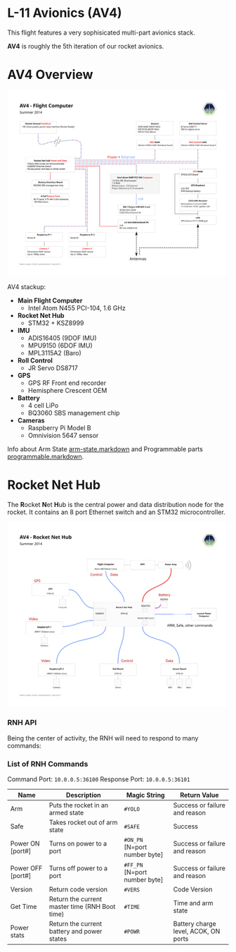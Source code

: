 # L-11 Avionics (AV4)

This flight features a very sophisicated multi-part avionics stack.

**AV4** is roughly the 5th iteration of our rocket avionics.


# AV4 Overview

![AV4 Overview](AV4_overview.svg)

AV4 stackup:

 - **Main Flight Computer**
   - Intel Atom N455 PCI-104, 1.6 GHz
 - **Rocket Net Hub**
   - STM32 + KSZ8999
 - **IMU**
   - ADIS16405 (9DOF IMU)
   - MPU9150 (6DOF IMU)
   - MPL3115A2 (Baro)
 - **Roll Control**
   - JR Servo DS8717
 - **GPS**
   - GPS RF Front end recorder
   - Hemisphere Crescent OEM
 - **Battery**
   - 4 cell LiPo
   - BQ3060 SBS management chip
 - **Cameras**
   - Raspberry Pi Model B
   - Omnivision 5647 sensor


Info about Arm State [arm-state.markdown](arm-state.markdown) and
Programmable parts [programmable.markdown](programmable.markdown).


# Rocket Net Hub

The **R**ocket **N**et **H**ub is the central power and data distribution node
for the rocket. It contains an 8 port Ethernet switch and an STM32
microcontroller.

![RNH Overview](RNH_overview.svg)

### RNH API

Being the center of activity, the RNH will need to respond to many commands:

### List of RNH Commands

Command Port: `10.0.0.5:36100`
Response Port: `10.0.0.5:36101`

| Name              | Description                                     | Magic String                  | Return Value                         |
| ----------------- | ----------------------------------------------- | ----------------------------- | ------------------------------------ |
| Arm               | Puts the rocket in an armed state               | `#YOLO`                       | Success or failure and reason        |
| Safe              | Takes rocket out of arm state                   | `#SAFE`                       | Success                              |
| Power ON [port#]  | Turns on power to a port                        | `#ON_PN` [N=port number byte] | Success or failure and reason        |
| Power OFF [port#] | Turns off power to a port                       | `#FF_PN` [N=port number byte] | Success or failure and reason        |
| Version           | Return code version                             | `#VERS`                       | Code Version                         |
| Get Time          | Return the current master time (RNH Boot time)  | `#TIME`                       | Time and arm state                   |
| Power stats       | Return the current battery and power states     | `#POWR`                       | Battery charge level, ACOK, ON ports |
